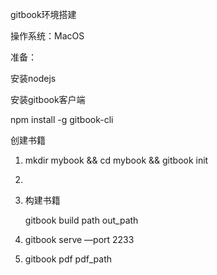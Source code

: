 gitbook环境搭建

操作系统：MacOS

准备：



安装nodejs

安装gitbook客户端

npm install -g gitbook-cli



创建书籍

1. mkdir mybook  && cd mybook && gitbook init

2. 

3. 构建书籍

   gitbook build path  out_path

4. gitbook serve —port 2233
5. gitbook pdf pdf_path





